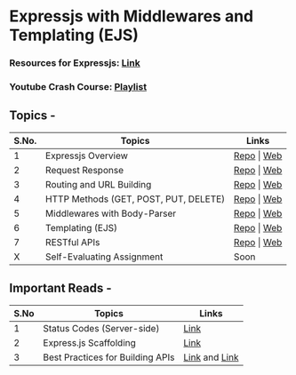 # Expressjs with Middlewares and Templating (EJS)

### Resources for Expressjs: [Link](https://www.tutorialspoint.com/expressjs/)

### Youtube Crash Course: [Playlist](https://www.youtube.com/playlist?list=PL4cUxeGkcC9jsz4LDYc6kv3ymONOKxwBU)

## Topics -

| S.No. | Topics                                | Links                                                                                                                                                                    |
| ----- | ------------------------------------- | ------------------------------------------------------------------------------------------------------------------------------------------------------------------------ |
| 1     | Expressjs Overview                    | [Repo](https://github.com/iampavangandhi/TheNodeCourse/tree/master/03%20Expressjs/Topic1) \| [Web](https://iampavangandhi.github.io/TheNodeCourse/03%20Expressjs/Topic1) |
| 2     | Request Response                      | [Repo](https://github.com/iampavangandhi/TheNodeCourse/tree/master/03%20Expressjs/Topic2) \| [Web](https://iampavangandhi.github.io/TheNodeCourse/03%20Expressjs/Topic2) |
| 3     | Routing and URL Building              | [Repo](https://github.com/iampavangandhi/TheNodeCourse/tree/master/03%20Expressjs/Topic3) \| [Web](https://iampavangandhi.github.io/TheNodeCourse/03%20Expressjs/Topic3) |
| 4     | HTTP Methods (GET, POST, PUT, DELETE) | [Repo](https://github.com/iampavangandhi/TheNodeCourse/tree/master/03%20Expressjs/Topic4) \| [Web](https://iampavangandhi.github.io/TheNodeCourse/03%20Expressjs/Topic4) |
| 5     | Middlewares with Body-Parser          | [Repo](https://github.com/iampavangandhi/TheNodeCourse/tree/master/03%20Expressjs/Topic5) \| [Web](https://iampavangandhi.github.io/TheNodeCourse/03%20Expressjs/Topic5) |
| 6     | Templating (EJS)                      | [Repo](https://github.com/iampavangandhi/TheNodeCourse/tree/master/03%20Expressjs/Topic6) \| [Web](https://iampavangandhi.github.io/TheNodeCourse/03%20Expressjs/Topic6) |
| 7     | RESTful APIs                          | [Repo](https://github.com/iampavangandhi/TheNodeCourse/tree/master/03%20Expressjs/Topic7) \| [Web](https://iampavangandhi.github.io/TheNodeCourse/03%20Expressjs/Topic7) |
| X     | Self-Evaluating Assignment            | Soon                                                                                                                                                                     |

## Important Reads -

| S.No | Topics                           | Links                                                                                                                                                               |
| ---- | -------------------------------- | ------------------------------------------------------------------------------------------------------------------------------------------------------------------- |
| 1    | Status Codes (Server-side)       | [Link](https://www.tutorialspoint.com/http/http_status_codes.htm)                                                                                                   |
| 2    | Express.js Scaffolding           | [Link](https://www.geeksforgeeks.org/scaffolding-expressjs-app-scratch/)                                                                                            |
| 3    | Best Practices for Building APIs | [Link](https://stackoverflow.blog/2020/03/02/best-practices-for-rest-api-design/) and [Link](https://www.tutorialspoint.com/expressjs/expressjs_best_practices.htm) |
